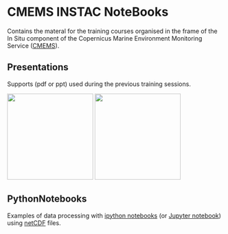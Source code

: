 # CMEMS INSTAC NoteBooks

Contains the materal for the training courses organised in the frame of the In Situ component of the Copernicus Marine Environment Monitoring Service ([CMEMS](http://marine.copernicus.eu/)).

## Presentations

Supports (pdf or ppt) used during the previous training sessions.

<img src="https://cloud.githubusercontent.com/assets/11868914/17734246/54b3571a-647b-11e6-83b2-b78d051aeeee.png " width="200"> 
<img src="https://cloud.githubusercontent.com/assets/11868914/17734247/54b36782-647b-11e6-81eb-7ab3273da176.png " width="200"> 

## PythonNotebooks

Examples of data processing with [ipython notebooks](http://ipython.org/notebook.html) (or [Jupyter notebook](http://jupyter.org/)) using [netCDF](http://www.unidata.ucar.edu/software/netcdf/) files.


